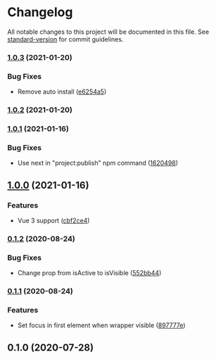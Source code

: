 # Changelog

All notable changes to this project will be documented in this file. See [standard-version](https://github.com/conventional-changelog/standard-version) for commit guidelines.

### [1.0.3](https://github.com/vue-a11y/vue-focus-loop/compare/v1.0.1...v1.0.3) (2021-01-20)


### Bug Fixes

* Remove auto install ([e6254a5](https://github.com/vue-a11y/vue-focus-loop/commit/e6254a5f92bf8d391bae95d6cdeae47ef4d22f9b))

### [1.0.2](https://github.com/vue-a11y/vue-focus-loop/compare/v1.0.1...v1.0.2) (2021-01-20)

### [1.0.1](https://github.com/vue-a11y/vue-focus-loop/compare/v1.0.0...v1.0.1) (2021-01-16)


### Bug Fixes

* Use next in "project:publish" npm command ([1620498](https://github.com/vue-a11y/vue-focus-loop/commit/16204988be6ec3840ac774f37269a768dcb0abd8))

## [1.0.0](https://github.com/vue-a11y/vue-focus-loop/compare/v0.1.2...v1.0.0) (2021-01-16)


### Features

* Vue 3 support ([cbf2ce4](https://github.com/vue-a11y/vue-focus-loop/commit/cbf2ce412e1c0fbd251e657d3d3444a35624d3a7))

### [0.1.2](https://github.com/vue-a11y/vue-focus-loop/compare/v0.1.1...v0.1.2) (2020-08-24)


### Bug Fixes

* Change prop from isActive to isVisible ([552bb44](https://github.com/vue-a11y/vue-focus-loop/commit/552bb44f19b3e3dba56af5896ab1ebcdcae3c1e8))

### [0.1.1](https://github.com/vue-a11y/vue-focus-loop/compare/v0.1.0...v0.1.1) (2020-08-24)


### Features

* Set focus in first element when wrapper visible ([897777e](https://github.com/vue-a11y/vue-focus-loop/commit/897777e88cc8370dd945d1cb856c90d8a156cc00))

## 0.1.0 (2020-07-28)
